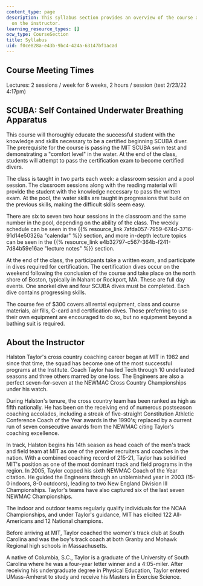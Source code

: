 ```yaml
---
content_type: page
description: This syllabus section provides an overview of the course and information
  on the instructor.
learning_resource_types: []
ocw_type: CourseSection
title: Syllabus
uid: f0ce828a-e43b-9bc4-424a-63147bf1acad
---
```

## Course Meeting Times

Lectures: 2 sessions / week for 6 weeks, 2 hours / session (test 2/23/22 4:17pm)

## SCUBA: Self Contained Underwater Breathing Apparatus

This course will thoroughly educate the successful student with the knowledge and skills necessary to be a certified beginning SCUBA diver. The prerequisite for the course is passing the MIT SCUBA swim test and demonstrating a "comfort level" in the water. At the end of the class, students will attempt to pass the certification exam to become certified divers.

The class is taught in two parts each week: a classroom session and a pool session. The classroom sessions along with the reading material will provide the student with the knowledge necessary to pass the written exam. At the pool, the water skills are taught in progressions that build on the previous skills, making the difficult skills seem easy.

There are six to seven two hour sessions in the classroom and the same number in the pool, depending on the ability of the class. The weekly schedule can be seen in the {{% resource_link 7afda057-7959-674d-3716-91d14e50326a "calendar" %}} section, and more in-depth lecture topics can be seen in the {{% resource_link e4b32797-c567-364b-f241-7d84b59e16ae "lecture notes" %}} section.

At the end of the class, the participants take a written exam, and participate in dives required for certification. The certification dives occur on the weekend following the conclusion of the course and take place on the north shore of Boston, typically in Nahant or Rockport, MA. These are full day events. One snorkel dive and four SCUBA dives must be completed. Each dive contains progressing skills.

The course fee of $300 covers all rental equipment, class and course materials, air fills, C-card and certification dives. Those preferring to use their own equipment are encouraged to do so, but no equipment beyond a bathing suit is required.

## About the Instructor

Halston Taylor's cross country coaching career began at MIT in 1982 and since that time, the squad has become one of the most successful programs at the Institute. Coach Taylor has led Tech through 10 undefeated seasons and three others marred by one loss. The Engineers are also a perfect seven-for-seven at the NEWMAC Cross Country Championships under his watch.

During Halston's tenure, the cross country team has been ranked as high as fifth nationally. He has been on the receiving end of numerous postseason coaching accolades, including a streak of five-straight Constitution Athletic Conference Coach of the Year awards in the 1990's; replaced by a current run of seven consecutive awards from the NEWMAC citing Taylor's coaching excellence.

In track, Halston begins his 14th season as head coach of the men's track and field team at MIT as one of the premier recruiters and coaches in the nation. With a combined coaching record of 215-21, Taylor has solidified MIT's position as one of the most dominant track and field programs in the region. In 2005, Taylor copped his sixth NEWMAC Coach of the Year citation. He guided the Engineers through an unblemished year in 2003 (15-0 indoors, 8-0 outdoors), leading to two New England Division III Championships. Taylor's teams have also captured six of the last seven NEWMAC Championships.

The indoor and outdoor teams regularly qualify individuals for the NCAA Championships, and under Taylor's guidance, MIT has elicited 122 All-Americans and 12 National champions.

Before arriving at MIT, Taylor coached the women's track club at South Carolina and was the boy's track coach at both Granby and Mohawk Regional high schools in Massachusetts.

A native of Columbia, S.C., Taylor is a graduate of the University of South Carolina where he was a four-year letter winner and a 4:05-miler. After receiving his undergraduate degree in Physical Education, Taylor entered UMass-Amherst to study and receive his Masters in Exercise Science.
